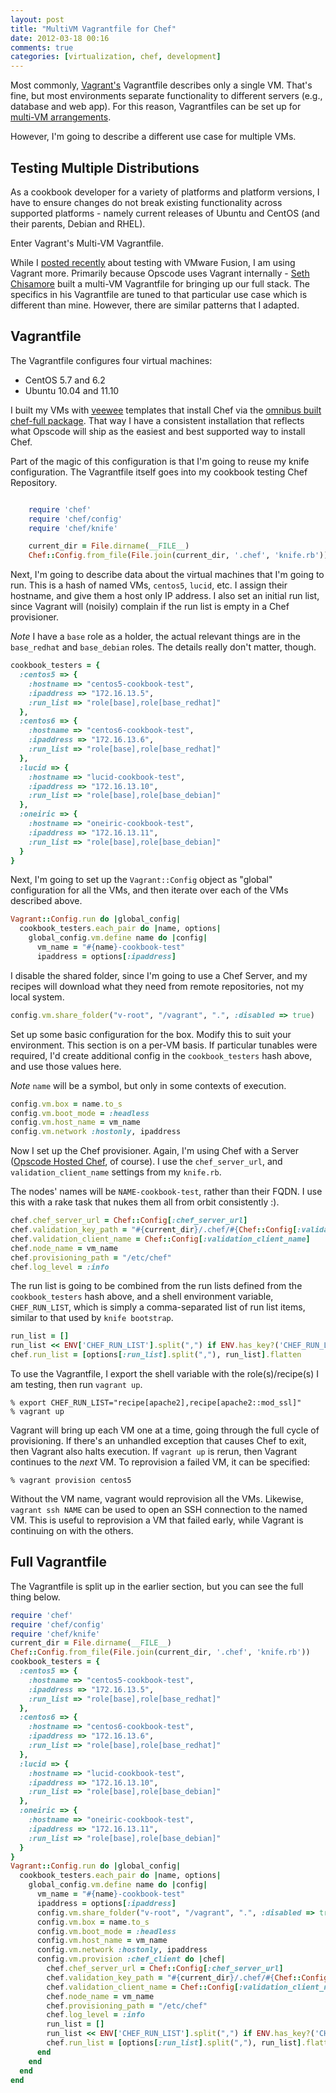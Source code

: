 ```yaml
---
layout: post
title: "MultiVM Vagrantfile for Chef"
date: 2012-03-18 00:16
comments: true
categories: [virtualization, chef, development]
---
```


Most commonly, [Vagrant's](http://vagrantup.com)
Vagrantfile describes only a single VM. That's fine, but most
environments separate functionality to different servers (e.g.,
database and web app). For this reason, Vagrantfiles can be set up for
[multi-VM arrangements](http://docs.vagrantup.com/v2/multi-machine/index.html).

However, I'm going to describe a different use case for multiple VMs.

## Testing Multiple Distributions

As a cookbook developer for a variety of platforms and platform
versions, I have to ensure changes do not break existing functionality
across supported platforms - namely current releases of Ubuntu and
CentOS (and their parents, Debian and RHEL).

Enter Vagrant's Multi-VM Vagrantfile.

While I [posted recently](/blog/2012/02/15/testing-with-fission/)
about testing with VMware Fusion, I am using Vagrant more. Primarily
because Opscode uses Vagrant internally -
[Seth Chisamore](http://twitter.com/schisamo) built a multi-VM
Vagrantfile for bringing up our full stack. The specifics in his
Vagrantfile are tuned to that particular use case which is different
than mine. However, there are similar patterns that I adapted.

## Vagrantfile

The Vagrantfile configures four virtual machines:

* CentOS 5.7 and 6.2
* Ubuntu 10.04 and 11.10

I built my VMs with [veewee](https://github.com/jedi4ever/veewee)
templates that install Chef via the
[omnibus built chef-full package](http://opscode.com/chef/install).
That way I have a consistent installation that reflects what Opscode
will ship as the easiest and best supported way to install Chef.

Part of the magic of this configuration is that I'm going to reuse my
knife configuration. The Vagrantfile itself goes into my cookbook
testing Chef Repository.

```ruby

    require 'chef'
    require 'chef/config'
    require 'chef/knife'

    current_dir = File.dirname(__FILE__)
    Chef::Config.from_file(File.join(current_dir, '.chef', 'knife.rb'))
```

Next, I'm going to describe data about the virtual machines that I'm
going to run. This is a hash of named VMs, `centos5`, `lucid`, etc. I
assign their hostname, and give them a host only IP address. I also
set an initial run list, since Vagrant will (noisily) complain if the
run list is empty in a Chef provisioner.

*Note* I have a `base` role as a holder, the actual relevant things
 are in the `base_redhat` and `base_debian` roles. The details really
 don't matter, though.

```ruby
cookbook_testers = {
  :centos5 => {
    :hostname => "centos5-cookbook-test",
    :ipaddress => "172.16.13.5",
    :run_list => "role[base],role[base_redhat]"
  },
  :centos6 => {
    :hostname => "centos6-cookbook-test",
    :ipaddress => "172.16.13.6",
    :run_list => "role[base],role[base_redhat]"
  },
  :lucid => {
    :hostname => "lucid-cookbook-test",
    :ipaddress => "172.16.13.10",
    :run_list => "role[base],role[base_debian]"
  },
  :oneiric => {
    :hostname => "oneiric-cookbook-test",
    :ipaddress => "172.16.13.11",
    :run_list => "role[base],role[base_debian]"
  }
}
```

Next, I'm going to set up the `Vagrant::Config` object as "global"
configuration for all the VMs, and then iterate over each of the VMs
described above.

```ruby
Vagrant::Config.run do |global_config|
  cookbook_testers.each_pair do |name, options|
    global_config.vm.define name do |config|
      vm_name = "#{name}-cookbook-test"
      ipaddress = options[:ipaddress]
```

I disable the shared folder, since I'm going to use a Chef Server, and
my recipes will download what they need from remote repositories, not
my local system.

```ruby
config.vm.share_folder("v-root", "/vagrant", ".", :disabled => true)
```

Set up some basic configuration for the box. Modify this to suit your
environment. This section is on a per-VM basis. If particular tunables
were required, I'd create additional config in the `cookbook_testers`
hash above, and use those values here.

*Note* `name` will be a symbol, but only in some contexts of
 execution.

```ruby
config.vm.box = name.to_s
config.vm.boot_mode = :headless
config.vm.host_name = vm_name
config.vm.network :hostonly, ipaddress
```

Now I set up the Chef provisioner. Again, I'm using Chef with a Server
([Opscode Hosted Chef](http://opscode.com/hosted-chef), of course). I
use the `chef_server_url`, and `validation_client_name` settings from
my `knife.rb`.

The nodes' names will be `NAME-cookbook-test`, rather than their FQDN.
I use this with a rake task that nukes them all from orbit
consistently :).

```ruby
chef.chef_server_url = Chef::Config[:chef_server_url]
chef.validation_key_path = "#{current_dir}/.chef/#{Chef::Config[:validation_client_name]}.pem"
chef.validation_client_name = Chef::Config[:validation_client_name]
chef.node_name = vm_name
chef.provisioning_path = "/etc/chef"
chef.log_level = :info
```

The run list is going to be combined from the run lists defined from
the `cookbook_testers` hash above, and a shell environment variable,
`CHEF_RUN_LIST`, which is simply a comma-separated list of run list
items, similar to that used by `knife bootstrap`.

```ruby
run_list = []
run_list << ENV['CHEF_RUN_LIST'].split(",") if ENV.has_key?('CHEF_RUN_LIST')
chef.run_list = [options[:run_list].split(","), run_list].flatten
```

To use the Vagrantfile, I export the shell variable with the
role(s)/recipe(s) I am testing, then run `vagrant up`.

```
% export CHEF_RUN_LIST="recipe[apache2],recipe[apache2::mod_ssl]"
% vagrant up
```

Vagrant will bring up each VM one at a time, going through the full
cycle of provisioning. If there's an unhandled exception that causes
Chef to exit, then Vagrant also halts execution. If `vagrant up` is
rerun, then Vagrant continues to the *next* VM. To reprovision a
failed VM, it can be specified:

```
% vagrant provision centos5
```

Without the VM name, vagrant would reprovision all the VMs. Likewise,
`vagrant ssh NAME` can be used to open an SSH connection to the named
VM. This is useful to reprovision a VM that failed early, while
Vagrant is continuing on with the others.

## Full Vagrantfile

The Vagrantfile is split up in the earlier section, but you can see
the full thing below.

```ruby
require 'chef'
require 'chef/config'
require 'chef/knife'
current_dir = File.dirname(__FILE__)
Chef::Config.from_file(File.join(current_dir, '.chef', 'knife.rb'))
cookbook_testers = {
  :centos5 => {
    :hostname => "centos5-cookbook-test",
    :ipaddress => "172.16.13.5",
    :run_list => "role[base],role[base_redhat]"
  },
  :centos6 => {
    :hostname => "centos6-cookbook-test",
    :ipaddress => "172.16.13.6",
    :run_list => "role[base],role[base_redhat]"
  },
  :lucid => {
    :hostname => "lucid-cookbook-test",
    :ipaddress => "172.16.13.10",
    :run_list => "role[base],role[base_debian]"
  },
  :oneiric => {
    :hostname => "oneiric-cookbook-test",
    :ipaddress => "172.16.13.11",
    :run_list => "role[base],role[base_debian]"
  }
}
Vagrant::Config.run do |global_config|
  cookbook_testers.each_pair do |name, options|
    global_config.vm.define name do |config|
      vm_name = "#{name}-cookbook-test"
      ipaddress = options[:ipaddress]
      config.vm.share_folder("v-root", "/vagrant", ".", :disabled => true)
      config.vm.box = name.to_s
      config.vm.boot_mode = :headless
      config.vm.host_name = vm_name
      config.vm.network :hostonly, ipaddress
      config.vm.provision :chef_client do |chef|
        chef.chef_server_url = Chef::Config[:chef_server_url]
        chef.validation_key_path = "#{current_dir}/.chef/#{Chef::Config[:validation_client_name]}.pem"
        chef.validation_client_name = Chef::Config[:validation_client_name]
        chef.node_name = vm_name
        chef.provisioning_path = "/etc/chef"
        chef.log_level = :info
        run_list = []
        run_list << ENV['CHEF_RUN_LIST'].split(",") if ENV.has_key?('CHEF_RUN_LIST')
        chef.run_list = [options[:run_list].split(","), run_list].flatten
      end
    end
  end
end
```
